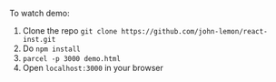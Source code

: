 To watch demo:

 1. Clone the repo ``` git clone https://github.com/john-lemon/react-inst.git  ```
 2. Do  ``` npm install ```
 3.  ``` parcel -p 3000 demo.html ```
 4.  Open ``` localhost:3000 ``` in your browser
